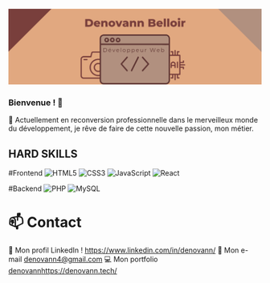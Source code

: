 ![Cover](https://github.com/Deunoh/Deunoh/blob/main/banner1.png)
### Bienvenue ! 👋

🌱 Actuellement en reconversion professionnelle dans le merveilleux monde du développement, je rêve de faire de cette nouvelle passion, mon métier.
## HARD SKILLS
#Frontend
![HTML5](https://img.shields.io/badge/html5-%23E34F26.svg?style=for-the-badge&logo=html5&logoColor=white) ![CSS3](https://img.shields.io/badge/css3-%231572B6.svg?style=for-the-badge&logo=css3&logoColor=white) ![JavaScript](https://img.shields.io/badge/javascript-%23323330.svg?style=for-the-badge&logo=javascript&logoColor=%23F7DF1E) ![React](https://img.shields.io/badge/react-%2320232a.svg?style=for-the-badge&logo=react&logoColor=%2361DAFB) 

#Backend
![PHP](https://img.shields.io/badge/php-%23777BB4.svg?style=for-the-badge&logo=php&logoColor=white) ![MySQL](https://img.shields.io/badge/mysql-4479A1.svg?style=for-the-badge&logo=mysql&logoColor=white) 

# 📫 Contact 
💬 Mon profil LinkedIn ! https://www.linkedin.com/in/denovann/ 
📧 Mon e-mail denovann4@gmail.com
💻 Mon portfolio [denovann](https://denovann.tech/)https://denovann.tech/



